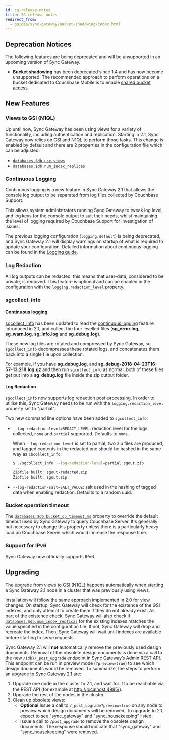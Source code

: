 ```yaml
---
id: sg-release-notes
title: SG release notes
redirect_from:
  - guides/sync-gateway/bucket-shadowing/index.html
---
```


## Deprecation Notices

The following features are being deprecated and will be unsupported in an upcoming version of Sync Gateway.

- **Bucket shadowing** has been deprecated since 1.4 and has now become unsupported. The recommended approach to perform operations on a bucket dedicated to Couchbase Mobile is to enable [shared bucket access](../../../guides/sync-gateway/shared-bucket-access.html).

## New Features

### Views to GSI (N1QL)

Up until now, Sync Gateway has been using views for a variety of functionality, including authentication and replication. Starting in 2.1, Sync Gateway now relies on GSI and N1QL to perform those tasks. This change is enabled by default and there are 2 properties in the configuration file which can be adjusted:

- [`databases.$db.use_views`](../../../guides/sync-gateway/config-properties/index.html#2.1/databases-foo_db-use_views)
- [`databases.$db.num_index_replicas`](../../../guides/sync-gateway/config-properties/index.html#2.1/databases-foo_db-num_index_replicas)

### Continuous Logging

Continuous logging is a new feature in Sync Gateway 2.1 that allows the console log output to be separated from log files collected by Couchbase Support.

This allows system administrators running Sync Gateway to tweak log level, and log keys for the console output to suit their needs, whilst maintaining the level of logging required by Couchbase Support for investigation of issues.

The previous logging configuration (`logging.default`) is being deprecated, and Sync Gateway 2.1 will display warnings on startup of what is required to update your configuration.
Detailed information about continuous logging can be found in the [Logging guide](../../../guides/sync-gateway/logging/index.html).

### Log Redaction

All log outputs can be redacted, this means that user-data, considered to be private, is removed. This feature is optional and can be enabled in the configuration with the [`logging.redaction_level`](../../../guides/sync-gateway/config-properties/index.html#2.1/logging-redaction_level) property.

### sgcollect_info

#### Continuous logging

[sgcollect_info](../../../guides/sync-gateway/sgcollect-info/index.html) has been updated to read the [continuous logging](index.html#continuous-logging) feature introduced in 2.1, and collect the four levelled files (**sg_error.log**, **sg_warn.log**, **sg_info.log** and **sg_debug.log**).

These new log files are rotated and compressed by Sync Gateway, so `sgcollect_info` decompresses these rotated logs, and concatenates them back into a single file upon collection.

For example, if you have **sg_debug.log**, and **sg_debug-2018-04-23T16-57-13.218.log.gz** and then run `sgcollect_info` as normal, both of these files get put into a **sg_debug.log** file inside the zip output folder.

#### Log Redaction

`sgcollect_info` now supports [log redaction](index.html#log-redaction) post-processing. In order to utilise this, Sync Gateway needs to be run with the `logging.redaction_level` property set to "partial".

Two new command line options have been added to `sgcollect_info`:

- `--log-redaction-level=REDACT_LEVEL`: redaction level for the logs collected, `none` and `partial` supported. Defaults to `none`.

	When `--log-redaction-level` is set to partial, two zip files are produced, and tagged contents in the redacted one should be hashed in the same way as `cbcollect_info`:

	```bash
	$ ./sgcollect_info --log-redaction-level=partial sgout.zip
	...
	Zipfile built: sgout-redacted.zip
	Zipfile built: sgout.zip
	```

- `--log-redaction-salt=SALT_VALUE`: salt used in the hashing of tagged data when enabling redaction. Defaults to a random uuid.

### Bucket operation timeout

The [`databases.$db.bucket_op_timeout_ms`](../../../guides/sync-gateway/config-properties/index.html#2.1/databases-foo_db-bucket_op_timeout_ms) property to override the default timeout used by Sync Gateway to query Couchbase Server. It's generally not necessary to change this property unless there is a particularly heavy load on Couchbase Server which would increase the response time.

### Support for IPv6

Sync Gateway now officially supports IPv6.

## Upgrading

The upgrade from views to GSI (N1QL) happens automatically when starting a Sync Gateway 2.1 node in a cluster that was previously using views.

Installation will follow the same approach implemented in 2.0 for view changes. On startup, Sync Gateway will check for the existence of the GSI indexes, and only attempt to create them if they do not already exist. As part of the existence check, Sync Gateway will also check if [`databases.$db.num_index_replicas`](../../../guides/sync-gateway/config-properties/index.html#2.1/databases-foo_db-num_index_replicas) for the existing indexes matches the value specified in the configuration file. If not, Sync Gateway will drop and recreate the index. Then, Sync Gateway will wait until indexes are available before starting to serve requests.

Sync Gateway 2.1 will **not** automatically remove the previously used design documents. Removal of the obsolete design documents is done via a call to the new  [`/{db}/_post_upgrade`](../admin-rest-api/index.html#/server/post__post_upgrade) endpoint in Sync Gateway’s Admin REST API. This endpoint can be run in preview mode (`?preview=true`) to see which design documents would be removed. To summarize, the steps to perform an upgrade to Sync Gateway 2.1 are:

1. Upgrade one node in the cluster to 2.1, and wait for it to be reachable via the REST API (for example at [http://localhost:4985/](http://localhost:4985/)).
2. Upgrade the rest of the nodes in the cluster.
3. Clean up obsolete views:
	- **Optional** Issue a call to `/_post_upgrade?preview=true` on any node to preview which design documents will be removed. To upgrade to 2.1, expect to see "sync_gateway" and "sync_housekeeping" listed.
	- Issue a call to `/post_upgrade` to remove the obsolete design documents. The response should indicate that "sync_gateway" and "sync_housekeeping" were removed.
